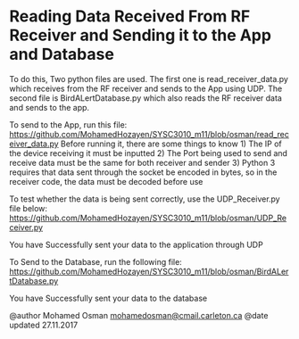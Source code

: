 # Reading Data Received From RF Receiver and Sending it to the App and Database

To do this, Two python files are used. The first one is read_receiver_data.py which receives from the RF receiver and sends to the App using UDP. The second file is BirdALertDatabase.py which also reads the RF receiver data and sends to the app. 

To send to the App, run this file:
    https://github.com/MohamedHozayen/SYSC3010_m11/blob/osman/read_receiver_data.py
Before running it, there are some things to know
    1) The IP of the device receiving it must be inputted
    2) The Port being used to send and receive data must be the same for both receiver and sender
    3) Python 3 requires that data sent through the socket be encoded in bytes, so in the receiver code, the data must be decoded before          use

To test whether the data is being sent correctly, use the UDP_Receiver.py file below: 
    https://github.com/MohamedHozayen/SYSC3010_m11/blob/osman/UDP_Receiver.py
   
You have Successfully sent your data to the application through UDP

To Send to the Database, run the following file:
    https://github.com/MohamedHozayen/SYSC3010_m11/blob/osman/BirdALertDatabase.py

You have Successfully sent your data to the database


@author Mohamed Osman mohamedosman@cmail.carleton.ca
@date updated 27.11.2017
